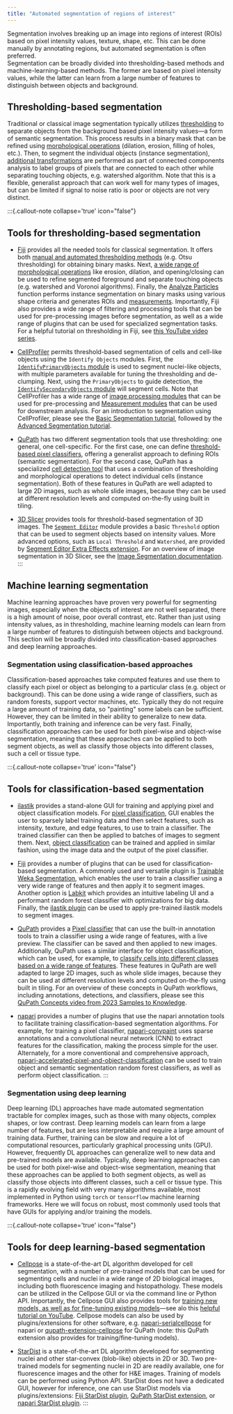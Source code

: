 ```yaml
---
title: "Automated segmentation of regions of interest"
---
```


Segmentation involves breaking up an image into regions of interest (ROIs) based on pixel intensity values, texture, shape, etc. This can be done manually by annotating regions, but automated segmentation is often preferred.  
Segmentation can be broadly divided into thresholding-based methods and machine-learning-based methods. The former are based on pixel intensity values, while the latter can learn from a large number of features to distinguish between objects and background.

## Thresholding-based segmentation

Traditional or classical image segmentation typically utilizes [thresholding](https://bioimagebook.github.io/chapters/2-processing/3-thresholding/thresholding.html) to separate objects from the background based pixel intensity values—a form of semantic segmentation. This process results in a binary mask that can be refined using [morphological operations](https://bioimagebook.github.io/chapters/2-processing/5-morph/morph.html) (dilation, erosion, filling of holes, etc.). Then, to segment the individual objects (instance segmentation), [additional transformations](https://bioimagebook.github.io/chapters/2-processing/6-transforms/transforms.html#image-transforms) are performed as part of connected components analysis to label groups of pixels that are connected to each other while separating touching objects, e.g. watershed algorithm. Note that this is a flexible, generalist approach that can work well for many types of images, but can be limited if signal to noise ratio is poor or objects are not very distinct.  

:::{.callout-note collapse='true' icon="false"}
## Tools for thresholding-based segmentation
* [Fiji](generalist_tools.md#fiji) provides all the needed tools for classical segmentation. It offers both [manual and automated thresholding methods](https://imagej.net/ij/docs/guide/146-28.html#sub:Threshold...[T]) (e.g. Otsu thresholding) for obtaining binary masks. Next, [a wide range of morphological operations](https://imagej.net/ij/docs/guide/146-29.html#toc-Subsection-29.8) like erosion, dilation, and opening/closing can be used to refine segmented foreground and separate touching objects (e.g. watershed and Voronoi algorithms). Finally, the [Analyze Particles](https://imagej.net/ij/docs/guide/146-30.html#toc-Subsection-30.2) function performs instance segmentation on binary masks using various shape criteria and generates ROIs and [measurements](https://imagej.net/ij/docs/guide/146-30.html#sub:Measure...[m]). Importantly, Fiji also provides a wide range of filtering and processing tools that can be used for pre-processing images before segmentation, as well as a wide range of plugins that can be used for specialized segmentation tasks. For a helpful tutorial on thresholding in Fiji, see [this YouTube video series](https://www.youtube.com/watch?v=3kAY1k5OTx4&list=PLXSm9cHbSZBDh7l7muuDecvWVAoxMfmGD&index=12).  

* [CellProfiler](generalist_tools.md#cellprofiler) permits threshold-based segmentation of cells and cell-like objects using the `Identify Objects` modules. First, the [`IdentifyPrimaryObjects` module](https://cellprofiler-manual.s3.amazonaws.com/CellProfiler-4.2.6/modules/objectprocessing.html#identifyprimaryobjects) is used to segment nuclei-like objects, with multiple parameters available for tuning the thresholding and de-clumping. Next, using the `PrimaryObjects` to guide detection, the [`IdentifySecondaryObjects` module](https://cellprofiler-manual.s3.amazonaws.com/CellProfiler-4.2.6/modules/objectprocessing.html#identifysecondaryobjects) will segment cells. Note that CellProfiler has a wide range of [image processing modules](https://cellprofiler-manual.s3.amazonaws.com/CellProfiler-4.2.6/modules/imageprocessing.html) that can be used for pre-processing and [Measurement modules](https://cellprofiler-manual.s3.amazonaws.com/CellProfiler-4.2.6/modules/measurement.html) that can be used for downstream analysis. For an introduction to segmentation using CellProfiler, please see the [Basic Segmentation tutorial](https://tutorials.cellprofiler.org/#beginner-segmentation), followed by the [Advanced Segmentation tutorial](https://tutorials.cellprofiler.org/#advanced-segmentation).  

- [QuPath](generalist_tools.md#qupath) has two different segmentation tools that use thresholding: one general, one cell-specific. For the first case, one can define [threshold-based pixel classifiers](https://qupath.readthedocs.io/en/stable/docs/tutorials/thresholding.html#thresholders-in-qupath), offering a generalist approach to defining ROIs (semantic segmentation). For the second case, QuPath has a specialized [cell detection tool](https://qupath.readthedocs.io/en/stable/docs/tutorials/cell_detection.html) that uses a combination of thresholding and morphological operations to detect individual cells (instance segmentation). Both of these features in QuPath are well adapted to large 2D images, such as whole slide images, because they can be used at different resolution levels and computed on-the-fly using built in tiling.

- [3D Slicer](generalist_tools.md#3d-slicer) provides tools for threshold-based segmentation of 3D images. The [`Segment Editor`](https://slicer.readthedocs.io/en/latest/user_guide/modules/segmenteditor.html) module provides a basic `Threshold` option that can be used to segment objects based on intensity values. More advanced options, such as `Local Threshold` and `Watershed`, are provided by [Segment Editor Extra Effects extension](https://extensions.slicer.org/view/SegmentEditorExtraEffects/33706/macos). For an overview of image segmentation in 3D Slicer, see the [Image Segmentation documentation](https://slicer.readthedocs.io/en/latest/user_guide/image_segmentation.html).
:::

## Machine learning segmentation

Machine learning approaches have proven very powerful for segmenting images, especially when the objects of interest are not well separated, there is a high amount of noise, poor overall contrast, etc. Rather than just using intensity values, as in thresholding, machine learning models can learn from a large number of features to distinguish between objects and background. This section will be broadly divided into classification-based approaches and deep learning approaches.

### Segmentation using classification-based approaches

Classification-based approaches take computed features and use them to classify each pixel or object as belonging to a particular class (e.g. object or background). This can be done using a wide range of classifiers, such as random forests, support vector machines, etc. Typically they do not require a large amount of training data, so "painting" some labels can be sufficient. However, they can be limited in their ability to generalize to new data. Importantly, both training and inference can be very fast. Finally, classification approaches can be used for both pixel-wise and object-wise segmentation, meaning that these approaches can be applied to both segment objects, as well as classify those objects into different classes, such a cell or tissue type.  

:::{.callout-note collapse='true' icon="false"}
## Tools for classification-based segmentation
* [ilastik](specialist_tools.md#ilastik) provides a stand-alone GUI for training and applying pixel and object classification models. For [pixel classification](https://www.ilastik.org/documentation/pixelclassification/pixelclassification), GUI enables the user to sparsely label training data and then select features, such as intensity, texture, and edge features, to use to train a classifier. The trained classifier can then be applied to batches of images to segment them. Next, [object classification](https://www.ilastik.org/documentation/objects/objects) can be trained and applied in similar fashion, using the image data and the output of the pixel classifier.  

* [Fiji](generalist_tools.md#fiji) provides a number of plugins that can be used for classification-based segmentation. A commonly used and versatile plugin is [Trainable Weka Segmentation](https://imagej.net/plugins/tws/), which enables the user to train a classifier using a very wide range of features and then apply it to segment images. Another option is [Labkit](https://imagej.net/plugins/labkit/) which provides an intuitive labeling UI and a performant random forest classifier with optimizations for big data.  Finally, the [ilastik plugin](https://www.ilastik.org/documentation/fiji_export/plugin) can be used to apply pre-trained ilastik models to segment images.  

* [QuPath](generalist_tools.md#qupath) provides a [Pixel classifier](https://qupath.readthedocs.io/en/stable/docs/tutorials/pixel_classification.html) that can use the built-in annotation tools to train a classifier using a wide range of features, with a live preview. The classifier can be saved and then applied to new images. Additionally, QuPath uses a similar interface for object classification, which can be used, for example, to [classify cells into different classes based on a wide range of features](https://qupath.readthedocs.io/en/stable/docs/tutorials/cell_classification.html). These features in QuPath are well adapted to large 2D images, such as whole slide images, because they can be used at different resolution levels and computed on-the-fly using built in tiling. For an overview of these concepts in QuPath workflows, including annotations, detections, and classifiers, please see this [QuPath Concepts video from 2023 Samples to Knowledge](https://www.youtube.com/watch?v=jb--T5KtLoU).  

* [napari](generalist_tools.md#napari) provides a number of plugins that use the napari annotation tools to facilitate training classification-based segmentation algorithms. For example, for training a pixel classifier, [napari-convpaint](https://guiwitz.github.io/napari-convpaint/book/Landing.html) uses sparse annotations and a convolutional neural network (CNN) to extract features for the classification, making the process simple for the user. Alternately, for a more conventional and comprehensive approach, [napari-accelerated-pixel-and-object-classification](https://github.com/haesleinhuepf/napari-accelerated-pixel-and-object-classification#napari-accelerated-pixel-and-object-classification-apoc) can be used to train object and semantic segmentation random forest classifiers, as well as perform object classification.
:::

### Segmentation using deep learning

Deep learning (DL) approaches have made automated segmentation tractable for complex images, such as those with many objects, complex shapes, or low contrast. Deep learning models can learn from a large number of features, but are less interpretable and require a large amount of training data. Further, training can be slow and require a lot of computational resources, particularly graphical processing units (GPU). However, frequently DL approaches can generalize well to new data and pre-trained models are available. Typically, deep learning approaches can be used for both pixel-wise and object-wise segmentation, meaning that these approaches can be applied to both segment objects, as well as classify those objects into different classes, such a cell or tissue type. This is a rapidly evolving field with very many algorithms available, most implemented in Python using `torch` or `tensorflow` machine learning frameworks. Here we will focus on robust, most commonly used tools that have GUIs for applying and/or training the models.  

:::{.callout-note collapse='true' icon="false"}
## Tools for deep learning-based segmentation
* [Cellpose](specialist_tools.md#cellpose) is a state-of-the-art DL algorithm developed for cell segmentation, with a number of pre-trained models that can be used for segmenting cells and nuclei in a wide range of 2D biological images, including both fluorescence imaging and histopathology. These models can be utilized in the Cellpose GUI or via the command line or Python API. Importantly, the Cellpose GUI also provides tools for [training new models, as well as for fine-tuning existing models](https://cellpose.readthedocs.io/en/latest/gui.html#training-your-own-cellpose-model)—see alo this [helpful tutorial on YouTube](https://www.youtube.com/watch?v=5qANHWoubZU). Cellpose models can also be used by plugins/extensions for other software, e.g. [napari-serialcellpose](https://www.napari-hub.org/plugins/napari-serialcellpose.html) for napari or [qupath-extension-cellpose](https://github.com/BIOP/qupath-extension-cellpose#qupath-cellposeomnipose-extension) for QuPath (note: this QuPath extension also provides for training/fine-tuning models).  

* [StarDist](https://stardist.net) is a state-of-the-art DL algorithm developed for segmenting nuclei and other star-convex (blob-like) objects in 2D or 3D. Two pre-trained models for segmenting nuclei in 2D are readily available, one for fluorescence images and the other for H&E images. Training of models can be performed using Python API. StarDist does not have a dedicated GUI, however for inference, one can use StarDist models via plugins/extensions: [Fiji StarDist plugin](https://imagej.net/plugins/stardist), [QuPath StarDist extension](https://qupath.readthedocs.io/en/0.4/docs/deep/stardist.html), or [napari StarDist plugin](https://www.napari-hub.org/plugins/stardist-napari.html).
:::